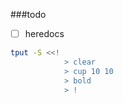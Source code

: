 ###todo
- [ ] heredocs

```bash
tput -S <<!
            > clear
            > cup 10 10
            > bold
            > !
```

